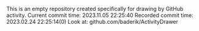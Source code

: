 This is an empty repository created specifically for drawing by GitHub activity.
Current commit time: 2023.11.05 22:25:40
Recorded commit time: 2023.02.24 22:25:14(0)
Look at: github.com/baderik/ActivityDrawer
